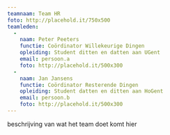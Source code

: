```yaml
---
teamnaam: Team HR
foto: http://placehold.it/750x500
teamleden:
  -
    naam: Peter Peeters
    functie: Coördinator Willekeurige Dingen
    opleiding: Student ditten en datten aan UGent
    email: persoon.a
    foto: http://placehold.it/500x300
  -
    naam: Jan Jansens
    functie: Coördinator Resterende Dingen
    opleiding: Student datten en ditten aan HoGent
    email: persoon.b
    foto: http://placehold.it/500x300
---
```


beschrijving van wat het team doet komt hier
